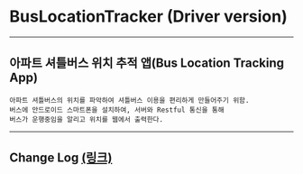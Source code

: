 # BusLocationTracker (Driver version)
*****
## 아파트 셔틀버스 위치 추적 앱(Bus Location Tracking App)
    아파트 셔틀버스의 위치를 파악하여 셔틀버스 이용을 편리하게 만들어주기 위함.
    버스에 안드로이드 스마트폰을 설치하여, 서버와 Restful 통신을 통해  
    버스가 운행중임을 알리고 위치를 웹에서 출력한다.

*****

## Change Log [(링크)]( https://github.com/juhwanHeo/BusLocationTrackerDriver.ver/tree/master/changeLog )

